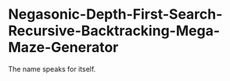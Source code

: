# Negasonic-Depth-First-Search-Recursive-Backtracking-Mega-Maze-Generator
The name speaks for itself.

